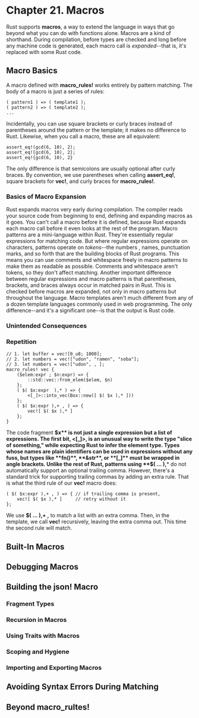 # Chapter 21. Macros

Rust supports **macros**, a way to extend the language in ways that go beyond what you can do with functions alone.
Macros are a kind of shorthand. During compilation, before types are checked and long before any machine code is generated, each macro call is *expanded*--that is, it's replaced with some Rust code.


## Macro Basics

A macro defined with **macro_rules!** works entirely by pattern matching. The body of a macro is just a series of rules:

    ( pattern1 ) => ( template1 );
    ( pattern2 ) => ( template2 );
    ...

Incidentally, you can use square brackets or curly braces instead of parentheses around the pattern or the template; it makes no difference to Rust. Likewise, when you call a macro, these are all equivalent:

    assert_eq!(gcd(6, 10), 2);
    assert_eq![gcd(6, 10), 2];
    assert_eq!{gcd(6, 10), 2}

The only difference is that semicolons are usually optional after curly braces. By convention, we use parentheses when calling **assert_eq!**, square brackets for **vec!**, and curly braces for **macro_rules!**.


### Basics of Macro Expansion

Rust expands macros very early during compilation. The compiler reads your source code from beginning to end, defining and expanding macros as it goes. You can't call a macro before it is defined, because Rust expands each macro call before it even looks at the rest of the program.
Macro patterns are a mini-language within Rust. They're essentially regular expressions for matching code. But where regular expressions operate on characters, patterns operate on *tokens*--the numbers , names, punctuation marks, and so forth that are the building blocks of Rust programs. This means you can use comments and whitespace freely in macro patterns to make them as readable as possible. Comments and whitespace aren't tokens, so they don't affect matching.
Another important difference between regular expressions and macro patterns is that parentheses, brackets, and braces always occur in matched pairs in Rust. This is checked before macros are expanded, not only in macro patterns but throughout the language.
Macro templates aren't much different from any of a dozen template languages commonly used in web programming. The only difference--and it's a significant one--is that the output is Rust code.


### Unintended Consequences


### Repetition

    // 1. let buffer = vec![0_u8; 1000];
    // 2. let numbers = vec!["udon", "ramen", "soba"];
    // 3. let numbers = vec!["udon", , ];
    macro_rules! vec {
        ($elem:expr ; $n:expr) => {
            ::std::vec::from_elem($elem, $n)
        };
        ( $( $x:expr  ),* ) => {
            <[_]>::into_vec(Box::new([ $( $x ),* ]))
        };
        ( $( $x:expr ),+ , ) => {
            vec![ $( $x ),* ]
        };
    }

The code fragment **$x** is not just a single expression but a list of expressions. 
The first bit, <[_]>, is an unusual way to write the type "slice of something," while expecting Rust to infer the element type. Types whose names are plain identifiers can be used in expressions without any fuss, but types like **fn()**, **&str**, or **[_]** must be wrapped in angle brackets.
Unlike the rest of Rust, patterns using **$( ... ),*** do not automatically support an optional trailing comma. However, there's a standard trick for supporting trailing commas by adding an extra rule. That is what the third rule of our **vec!** macro does:

    ( $( $x:expr ),+ , ) => { // if trailing comma is present,
        vec![ $( $x ),* ]     // retry without it
    };

We use **$( ... ),+ ,** to match a list with an extra comma. Then, in the template, we call **vec!** recursively, leaving the extra comma out. This time the second rule will match.


## Built-In Macros

## Debugging Macros

## Building the json! Macro

### Fragment Types

### Recursion in Macros

### Using Traits with Macros

### Scoping and Hygiene

### Importing and Exporting Macros


## Avoiding Syntax Errors During Matching

## Beyond macro_rultes!

